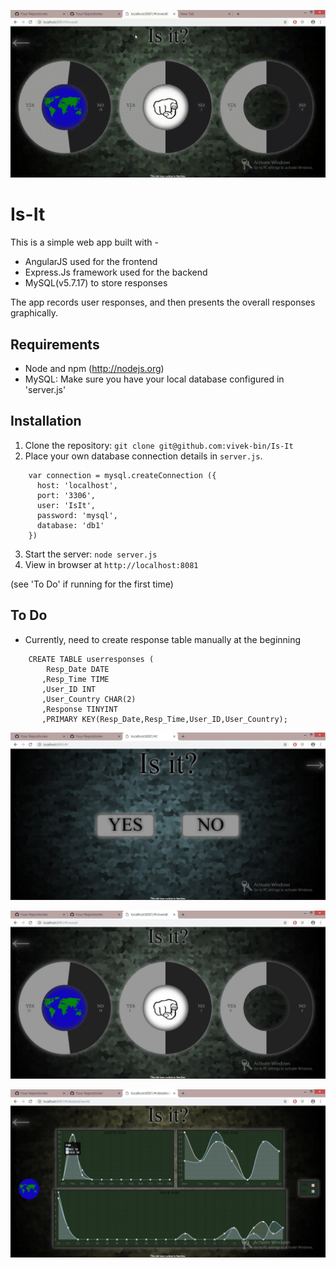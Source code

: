 ![Fancy](screenshots/g.gif?raw=true "Fancy")

# Is-It

This is a simple web app built with -
 - AngularJS used for the frontend
 - Express.Js framework used for the backend
 - MySQL(v5.7.17) to store responses

The app records user responses, and then presents the overall responses graphically.


## Requirements

- Node and npm (http://nodejs.org)
- MySQL: Make sure you have your local database configured in 'server.js'


## Installation

1. Clone the repository: `git clone git@github.com:vivek-bin/Is-It`
2. Place your own database connection details in `server.js`.
```
    var connection = mysql.createConnection ({
      host: 'localhost',
      port: '3306',
      user: 'IsIt',
      password: 'mysql',
      database: 'db1'
    })
```
  
3. Start the server: `node server.js`
4. View in browser at `http://localhost:8081`

(see 'To Do' if running for the first time)


## To Do

 - Currently, need to create response table manually at the beginning
 ```
	 CREATE TABLE userresponses (
     	 Resp_Date DATE
		,Resp_Time TIME
		,User_ID INT
		,User_Country CHAR(2)
		,Response TINYINT
		,PRIMARY KEY(Resp_Date,Resp_Time,User_ID,User_Country);
```

![](screenshots/s1.jpg?raw=true)

![](screenshots/s2.jpg?raw=true)

![](screenshots/s3.jpg?raw=true)
